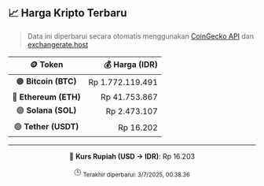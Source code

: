 

<!-- HARGA_KRIPTO -->
## 📈 Harga Kripto Terbaru

> Data ini diperbarui secara otomatis menggunakan [CoinGecko API](https://www.coingecko.com/) dan [exchangerate.host](https://exchangerate.host/)

<div align="center">

| 🪙 Token | 💰 Harga (IDR) |
|:------:|---------------:|
| 🟠 **Bitcoin (BTC)**   | Rp 1.772.119.491 |
| 🔵 **Ethereum (ETH)**  | Rp 41.753.867 |
| 🟣 **Solana (SOL)**    | Rp 2.473.107 |
| 🟢 **Tether (USDT)**   | Rp 16.202 |

---

💱 **Kurs Rupiah (USD → IDR)**: Rp 16.203

🕒 <sub>Terakhir diperbarui: 3/7/2025, 00.38.36</sub>

</div>
<!-- /HARGA_KRIPTO -->